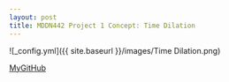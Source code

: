 ```yaml
---
layout: post
title: MDDN442 Project 1 Concept: Time Dilation
---
```


![_config.yml]({{ site.baseurl }}/images/Time Dilation.png)

[MyGitHub](https://github.com/ryansumner/MyStuff)